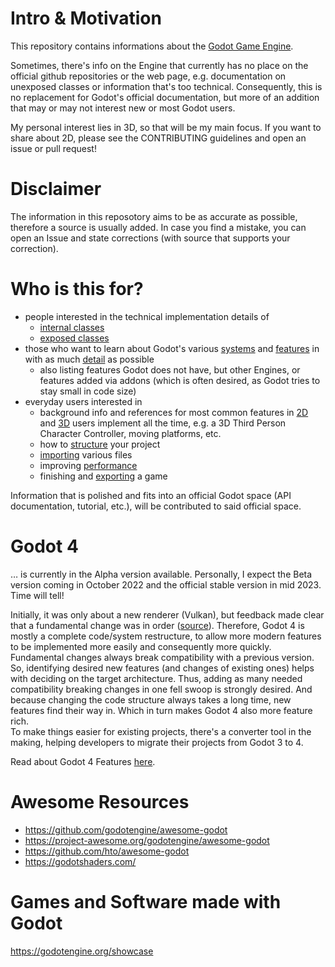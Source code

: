 # Intro & Motivation

This repository contains informations about the [Godot Game Engine](https://github.com/godotengine/godot).

Sometimes, there's info on the Engine that currently has no place on the official github repositories or the web page, e.g. documentation on unexposed classes or information that's too technical. Consequently, this is no replacement for Godot's official documentation, but more of an addition that may or may not interest new or most Godot users.

My personal interest lies in 3D, so that will be my main focus. If you want to share about 2D, please see the CONTRIBUTING guidelines and open an issue or pull request!


# Disclaimer

The information in this reposotory aims to be as accurate as possible, therefore a source is usually added. In case you find a mistake, you can open an Issue and state corrections (with source that supports your correction).


# Who is this for?

* people interested in the technical implementation details of
  * [internal classes](01_internal_classes/)
  * [exposed classes](02_classes/)
* those who want to learn about Godot's various [systems](04_systems/) and [features](03_godot_4/_features.md) in with as much [detail](05_features_in_detail/) as possible
  * also listing features Godot does not have, but other Engines, or features added via addons (which is often desired, as Godot tries to stay small in code size)
* everyday users interested in
  * background info and references for most common features in [2D](07_techniques_2d/) and [3D](06_techniques_3d/) users implement all the time, e.g. a 3D Third Person Character Controller, moving platforms, etc.
  * how to [structure](08_project_architecture/) your project
  * [importing](09_importing/) various files
  * improving [performance](10_performance/)
  * finishing and [exporting](99_export/) a game

Information that is polished and fits into an official Godot space (API documentation, tutorial, etc.), will be contributed to said official space.


# Godot 4

… is currently in the Alpha version available. Personally, I expect the Beta version coming in October 2022 and the official stable version in mid 2023. Time will tell!

Initially, it was only about a new renderer (Vulkan), but feedback made clear that a fundamental change was in order ([source](https://www.reddit.com/r/godot/comments/on0hzn/comment/h5pgoi5/?utm_source=reddit&utm_medium=web2x&context=3)). Therefore, Godot 4 is mostly a complete code/system restructure, to allow more modern features to be implemented more easily and consequently more quickly.  
Fundamental changes always break compatibility with a previous version. So, identifying desired new features (and changes of existing ones) helps with deciding on the target architecture. Thus, adding as many needed compatibility breaking changes in one fell swoop is strongly desired. And because changing the code structure always takes a long time, new features find their way in. Which in turn makes Godot 4 also more feature rich.  
To make things easier for existing projects, there's a converter tool in the making, helping developers to migrate their projects from Godot 3 to 4.  

Read about Godot 4 Features [here](03_godot_4/_features.md).


# Awesome Resources

* https://github.com/godotengine/awesome-godot 
* https://project-awesome.org/godotengine/awesome-godot
* https://github.com/hto/awesome-godot
* https://godotshaders.com/


# Games and Software made with Godot

https://godotengine.org/showcase
